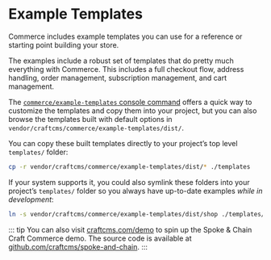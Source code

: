 # Example Templates

Commerce includes example templates you can use for a reference or starting point building your store.

The examples include a robust set of templates that do pretty much everything with Commerce. This includes a full checkout flow, address handling, order management, subscription management, and cart management.

The [`commerce/example-templates` console command](console-commands.md#example-templates) offers a quick way to customize the templates and copy them into your project, but you can also browse the templates built with default options in `vendor/craftcms/commerce/example-templates/dist/`.

You can copy these built templates directly to your project’s top level `templates/` folder:

```bash
cp -r vendor/craftcms/commerce/example-templates/dist/* ./templates
```

If your system supports it, you could also symlink these folders into your project’s `templates/` folder so you always have up-to-date examples _while in development_:

```bash
ln -s vendor/craftcms/commerce/example-templates/dist/shop ./templates/shop
```

::: tip
You can also visit [craftcms.com/demo](https://craftcms.com/demo) to spin up the Spoke & Chain Craft Commerce demo. The source code is available at [github.com/craftcms/spoke-and-chain](https://github.com/craftcms/spoke-and-chain).
:::